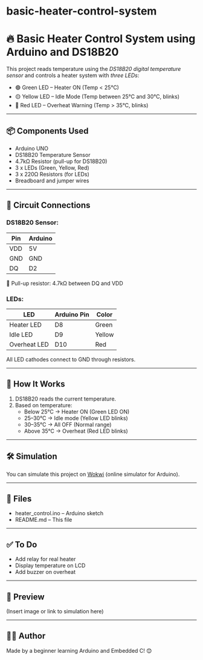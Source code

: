 # basic-heater-control-system
# 🔥 Basic Heater Control System using Arduino and DS18B20

This project reads temperature using the *DS18B20 digital temperature sensor* and controls a heater system with *three LEDs*:

- 🟢 Green LED – Heater ON (Temp < 25°C)
- 🟡 Yellow LED – Idle Mode (Temp between 25°C and 30°C, blinks)
- 🔴 Red LED – Overheat Warning (Temp > 35°C, blinks)

---

## 📦 Components Used

- Arduino UNO
- DS18B20 Temperature Sensor
- 4.7kΩ Resistor (pull-up for DS18B20)
- 3 x LEDs (Green, Yellow, Red)
- 3 x 220Ω Resistors (for LEDs)
- Breadboard and jumper wires

---

## 🔌 Circuit Connections

### DS18B20 Sensor:
| Pin  | Arduino |
|------|---------|
| VDD  | 5V      |
| GND  | GND     |
| DQ   | D2      |

🔁 Pull-up resistor: 4.7kΩ between DQ and VDD

### LEDs:
| LED         | Arduino Pin | Color   |
|-------------|-------------|---------|
| Heater LED  | D8          | Green   |
| Idle LED    | D9          | Yellow  |
| Overheat LED| D10         | Red     |

All LED cathodes connect to GND through resistors.

---

## 🧠 How It Works

1. DS18B20 reads the current temperature.
2. Based on temperature:
   - Below 25°C → Heater ON (Green LED ON)
   - 25–30°C → Idle mode (Yellow LED blinks)
   - 30–35°C → All OFF (Normal range)
   - Above 35°C → Overheat (Red LED blinks)

---

## 🛠 Simulation

You can simulate this project on [Wokwi](https://wokwi.com/) (online simulator for Arduino).

---

## 📁 Files

- heater_control.ino – Arduino sketch
- README.md – This file

---

## ✅ To Do

- Add relay for real heater
- Display temperature on LCD
- Add buzzer on overheat

---

## 📸 Preview

(Insert image or link to simulation here)

---

## 🧑‍💻 Author

Made by a beginner learning Arduino and Embedded C! 😊
